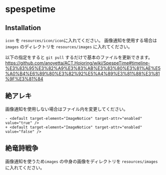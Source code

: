 # spespetime

## Installation

`icon` を `resources/icon/icon`に入れてください。
画像通知を使用する場合は`images` のディレクトリを `resources/images` に入れてください。

以下の指定をすると `git pull` するだけで基本のファイルを更新できます。
https://github.com/anoyetta/ACT.Hojoring/wiki/SpespeTime#timeline-%E3%83%95%E3%82%A9%E3%83%AB%E3%83%80%E3%81%AE%E5%A0%B4%E6%89%80%E3%82%92%E5%A4%89%E3%81%88%E3%81%9F%E3%81%84

## 絶アレキ

画像通知を使用しない場合はファイル内を変更してください。

```git
- <default target-element="ImageNotice" target-attr="enabled" value="true" />
+ <default target-element="ImageNotice" target-attr="enabled" value="false" />
```

## 絶竜詩戦争

画像通知を使うため`images` の中身の画像をディレクトリを `resources/images` に入れてください。